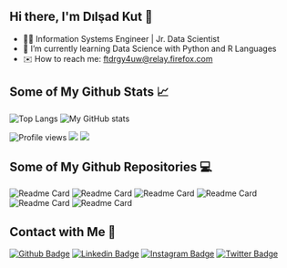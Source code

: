 ## Hi there, I'm Dılşad Kut 👋
 
- 👨‍💻 Information Systems Engineer | Jr. Data Scientist 
- 🌴 I’m currently learning Data Science with Python and R Languages
- ✉️ How to reach me: ftdrgy4uw@relay.firefox.com


## Some of My Github Stats 📈

![Top Langs](https://github-readme-stats.vercel.app/api/top-langs/?username=dilsadkut&count_private=true&theme=tokyonight)
![My GitHub stats](https://github-readme-stats.vercel.app/api?username=dilsadkut&include_all_commits=true&show_icons=true&theme=tokyonight)

![Profile views](https://komarev.com/ghpvc/?username=dilsadkut&color=blue)
[![](https://img.shields.io/twitter/follow/dilsadkut?style=social)](https://www.twitter.com/dilsadkut)
[![](https://img.shields.io/github/followers/dilsadkut?style=social)](https://www.github.com/dilsadkut)

## Some of My Github Repositories 💻

![Readme Card](https://github-readme-stats.vercel.app/api/pin/?username=dilsadkut&repo=PythonWorkshop&show_icons=true&theme=tokyonight&show_owner=true)
![Readme Card](https://github-readme-stats.vercel.app/api/pin/?username=dilsadkut&repo=customer_Analysis&show_icons=true&theme=tokyonight&show_owner=true)
![Readme Card](https://github-readme-stats.vercel.app/api/pin/?username=dilsadkut&repo=dataVisualization&show_icons=true&theme=tokyonight&show_owner=true)
![Readme Card](https://github-readme-stats.vercel.app/api/pin/?username=dilsadkut&repo=Titanic-Analysis&show_icons=true&theme=tokyonight&show_owner=true)
![Readme Card](https://github-readme-stats.vercel.app/api/pin/?username=dilsadkut&repo=Corona-Analysis&show_icons=true&theme=tokyonight&show_owner=true)
![Readme Card](https://github-readme-stats.vercel.app/api/pin/?username=dilsadkut&repo=Suicide-Analysis&show_icons=true&theme=tokyonight&show_owner=true)


## Contact with Me 💬

[![Github Badge](https://img.shields.io/badge/GitHub-100000?style=for-the-badge&logo=github&logoColor=white)](https://www.github.com/dilsadkut/)
[![Linkedin Badge](https://img.shields.io/badge/linkedin-%230077B5.svg?&style=for-the-badge&logo=linkedin&logoColor=white)](https://www.linkedin.com/in/dilsadkut/)
[![Instagram Badge](https://img.shields.io/badge/Instagram-E4405F?style=for-the-badge&logo=instagram&logoColor=white)](https://www.instagram.com/dilsadkut/)
[![Twitter Badge](https://img.shields.io/badge/Twitter-1DA1F2?style=for-the-badge&logo=twitter&logoColor=white)](https://www.twitter.com/dilsadkut/)

